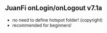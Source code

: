 ## JuanFi onLogin/onLogout v7.1a
- no need to define hotspot folder! (copyright)
- recommended for beginners!
